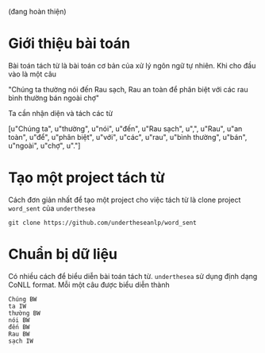 (đang hoàn thiện)

# Giới thiệu bài toán 

Bài toán tách từ là bài toán cơ bản của xử lý ngôn ngữ tự nhiên. Khi cho đầu vào là một câu 

"Chúng ta thường nói đến Rau sạch, Rau an toàn để phân biệt với các rau bình thường bán ngoài chợ"

Ta cần nhận diện và tách các từ

[u"Chúng ta", u"thường", u"nói", u"đến", u"Rau sạch", u",", u"Rau", u"an toàn", u"để", u"phân biệt", u"với",
u"các", u"rau", u"bình thường", u"bán", u"ngoài", u"chợ", u"."]

# Tạo một project tách từ

Cách đơn giản nhất để tạo một project cho việc tách từ là clone project `word_sent` của `underthesea`

```
git clone https://github.com/undertheseanlp/word_sent
```

# Chuẩn bị dữ liệu

Có nhiều cách để biểu diễn bài toán tách từ. `underthesea` sử dụng định dạng CoNLL format. Mỗi một câu được biểu diễn thành

```
Chúng BW
ta IW
thường BW
nói BW
đến BW
Rau BW
sạch IW
```

